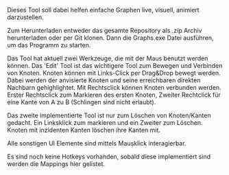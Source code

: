 Dieses Tool soll dabei helfen einfache Graphen live, visuell, animiert darzustellen. 

Zum Herunterladen entweder das gesamte Repository als .zip Archiv herunterladen oder per Git klonen. 
Dann die Graphs.exe Datei ausführen, um das Programm zu starten. 

Das Tool hat aktuell zwei Werkzeuge, die mit der Maus benutzt werden können. Das 'Edit' Tool ist das wichtigere Tool zum Bewegen und Verbinden von Knoten.
Knoten können mit Links-Click per Drag&Drop bewegt werden. Dabei werden der anvisierte Knoten und seine erreichbaren direkten Nachbarn gehighlightet. 
Mit Rechtsclick können Knoten verbunden werden. Erster Rechtsclick zum Markieren des ersten Knoten, Zweiter Rechtclick für eine Kante von A zu B (Schlingen sind nicht erlaubt).

Das zweite implementierte Tool ist nur zum Löschen von Knoten/Kanten gedacht. Ein Linksklick zum markieren und ein Zweiter zum Löschen. Knoten mit inzidenten Kanten löschen ihre Kanten mit.

Alle sonstigen UI Elemente sind mittels Mausklick interagierbar.

Es sind noch keine Hotkeys vorhanden, sobald diese implementiert sind werden die Mappings hier gelistet.
